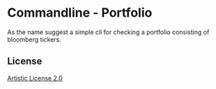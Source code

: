# Commandline - Portfolio

As the name suggest a simple cli for checking a portfolio consisting
of bloomberg tickers.

## License

[Artistic License 2.0](http://www.perlfoundation.org/artistic_license_2_0)

